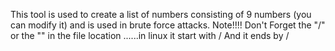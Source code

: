 This tool is used to create a list of numbers consisting of 9 numbers (you can modify it) and is used in brute force attacks.
Note!!!! Don't Forget the "/" or the "\" in the file location ......in linux it start with / And it ends by /
